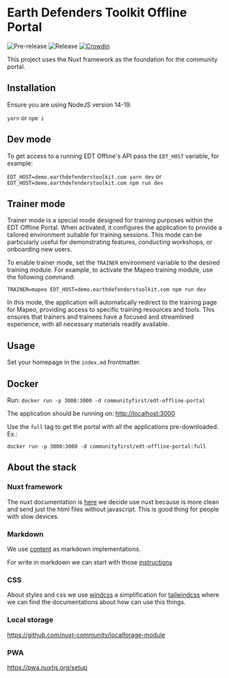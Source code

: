# Earth Defenders Toolkit Offline Portal

![Pre-release](https://github.com/digidem/edt-offline-portal/actions/workflows/pre-release.yml/badge.svg)
![Release](https://github.com/digidem/edt-offline-portal/actions/workflows/release.yml/badge.svg)
[![Crowdin](https://badges.crowdin.net/edt-offline-portal/localized.svg)](https://crowdin.com/project/edt-offline-portal)

This project uses the Nuxt framework as the foundation for the community portal.

## Installation

Ensure you are using NodeJS version 14-19.

`yarn`
or
`npm i`

## Dev mode

To get access to a running EDT Offline's API pass the `EDT_HOST` variable, for example:

`EDT_HOST=demo.earthdefenderstoolkit.com yarn dev`
or
`EDT_HOST=demo.earthdefenderstoolkit.com npm run dev`

## Trainer mode

Trainer mode is a special mode designed for training purposes within the EDT Offline Portal. When activated, it configures the application to provide a tailored environment suitable for training sessions. This mode can be particularly useful for demonstrating features, conducting workshops, or onboarding new users.

To enable trainer mode, set the `TRAINER` environment variable to the desired training module. For example, to activate the Mapeo training module, use the following command:

`TRAINER=mapeo EDT_HOST=demo.earthdefenderstoolkit.com npm run dev`

In this mode, the application will automatically redirect to the training page for Mapeo, providing access to specific training resources and tools. This ensures that trainers and trainees have a focused and streamlined experience, with all necessary materials readily available.

## Usage

Set your homepage in the `index.md` frontmatter.

## Docker

Run:
`docker run -p 3000:3000 -d communityfirst/edt-offline-portal`

The application should be running on: [http://localhost:3000](http://localhost:3000)

Use the `full` tag to get the portal with all the applications pre-downloaded. Ex.:

```
docker run -p 3000:3000 -d communityfirst/edt-offline-portal:full
```

## About the stack

### Nuxt framework

The nuxt documentation is [here](https://nuxtjs.org/docs) we decide use nuxt because is more clean and send just the html files without javascript. This is good thing for people with slow devices.

### Markdown

We use [content](https://content.nuxtjs.org/) as markdown implementations.

For write in markdown we can start with those [instructions](https://nuxtjs.org/blog/creating-blog-with-nuxt-content#adding-an-icon-to-our-headings-anchor)

### CSS

About styles and css we use [windcss](https://windicss.org/features/important-prefix.html) a simplification for [tailwindcss](https://tailwindcss.com/docs) where we can find the documentations about how can use this things.

### Local storage

https://github.com/nuxt-community/localforage-module

### PWA

https://pwa.nuxtjs.org/setup
